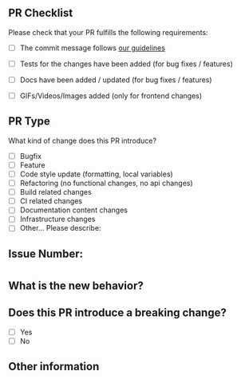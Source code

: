 ## PR Checklist
Please check that your PR fulfills the following requirements:

- [ ] The commit message follows [our guidelines](https://github.com/pesto-students/batch-9-Lumen/wiki/Commit-message-convention)
- [ ] Tests for the changes have been added (for bug fixes / features)
- [ ] Docs have been added / updated (for bug fixes / features)
- [ ] GIFs/Videos/Images added (only for frontend changes)



## PR Type
What kind of change does this PR introduce? 

<!-- Please check the one that applies to this PR using "x". -->
- [ ] Bugfix
- [ ] Feature
- [ ] Code style update (formatting, local variables)
- [ ] Refactoring (no functional changes, no api changes)
- [ ] Build related changes
- [ ] CI related changes
- [ ] Documentation content changes
- [ ] Infrastructure changes
- [ ] Other... Please describe:

## Issue Number: 
#

## What is the new behavior?

## Does this PR introduce a breaking change?
- [ ] Yes
- [ ] No

<!-- If this PR contains a breaking change, please describe the impact and migration path for existing applications below. -->
<!-- Note that breaking changes are highly unlikely to get merged to master unless the validation is clear and the use case is critical. -->

## Other information